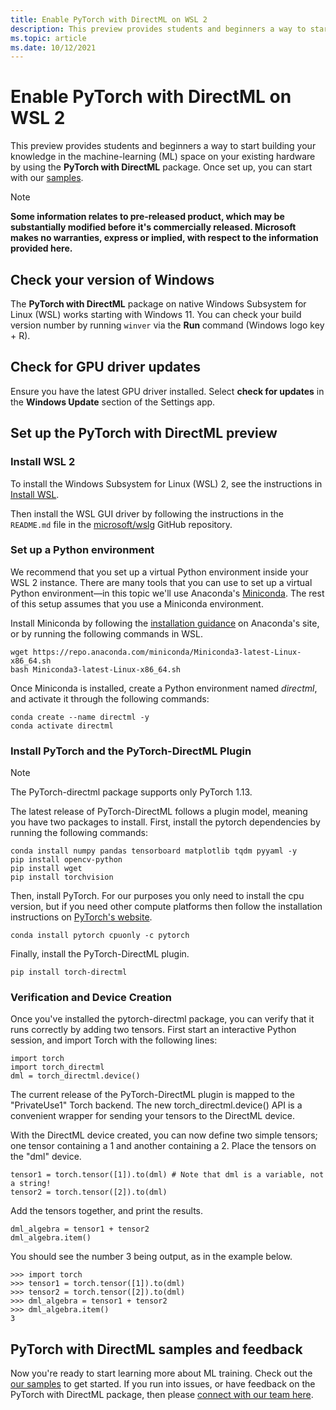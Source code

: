 ```yaml
---
title: Enable PyTorch with DirectML on WSL 2
description: This preview provides students and beginners a way to start building your knowledge in the machine-learning (ML) space on your existing hardware by using the **PyTorch with DirectML** package.
ms.topic: article
ms.date: 10/12/2021
---
```


# Enable PyTorch with DirectML on WSL 2

This preview provides students and beginners a way to start building your knowledge in the machine-learning (ML) space on your existing hardware by using the **PyTorch with DirectML** package. Once set up, you can start with our [samples](https://github.com/microsoft/DirectML/tree/master/PyTorch).

> [!NOTE]
> **Some information relates to pre-released product, which may be substantially modified before it's commercially released. Microsoft makes no warranties, express or implied, with respect to the information provided here.**

## Check your version of Windows 

The **PyTorch with DirectML** package on native Windows Subsystem for Linux (WSL) works starting with Windows 11. You can check your build version number by running `winver` via the **Run** command (Windows logo key + R).

## Check for GPU driver updates
Ensure you have the latest GPU driver installed. Select **check for updates** in the **Windows Update** section of the Settings app.

## Set up the PyTorch with DirectML preview

### Install WSL 2

To install the Windows Subsystem for Linux (WSL) 2, see the instructions in [Install WSL](/windows/wsl/install).

Then install the WSL GUI driver by following the instructions in the `README.md` file in the [microsoft/wslg](https://github.com/microsoft/wslg) GitHub repository.

### Set up a Python environment 

We recommend that you set up a virtual Python environment inside your WSL 2 instance. There are many tools that you can use to set up a virtual Python environment&mdash;in this topic we'll use Anaconda's [Miniconda](https://docs.conda.io/en/latest/miniconda.html). The rest of this setup assumes that you use a Miniconda environment.

Install Miniconda by following the [installation guidance](https://conda.io/projects/conda/en/latest/user-guide/install/index.html) on Anaconda's site, or by running the following commands in WSL.

```
wget https://repo.anaconda.com/miniconda/Miniconda3-latest-Linux-x86_64.sh 
bash Miniconda3-latest-Linux-x86_64.sh
```

Once Miniconda is installed, create a Python environment named *directml*, and activate it through the following commands:

```
conda create --name directml -y
conda activate directml
```

### Install PyTorch and the PyTorch-DirectML Plugin 

> [!NOTE]
> The PyTorch-directml package supports only PyTorch 1.13.

The latest release of PyTorch-DirectML follows a plugin model, meaning you have two packages to install. First, install the pytorch dependencies by running the following commands:

```
conda install numpy pandas tensorboard matplotlib tqdm pyyaml -y
pip install opencv-python
pip install wget
pip install torchvision
```

Then, install PyTorch. For our purposes you only need to install the cpu version, but if you need other compute platforms then follow the installation instructions on [PyTorch's website](https://pytorch.org/get-started/locally/).

```
conda install pytorch cpuonly -c pytorch
```

Finally, install the PyTorch-DirectML plugin.
```
pip install torch-directml
```

### Verification and Device Creation

Once you've installed the pytorch-directml package, you can verify that it runs correctly by adding two tensors. First start an interactive Python session, and import Torch with the following lines:

```
import torch
import torch_directml
dml = torch_directml.device()
```
The current release of the PyTorch-DirectML plugin is mapped to the "PrivateUse1" Torch backend. The new torch_directml.device() API is a convenient wrapper for sending your tensors to the DirectML device.

With the DirectML device created, you can now define two simple tensors; one tensor containing a 1 and another containing a 2. Place the tensors on the "dml" device.

```
tensor1 = torch.tensor([1]).to(dml) # Note that dml is a variable, not a string!
tensor2 = torch.tensor([2]).to(dml)
```

Add the tensors together, and print the results.

```
dml_algebra = tensor1 + tensor2
dml_algebra.item()
```

You should see the number 3 being output, as in the example below.

```
>>> import torch
>>> tensor1 = torch.tensor([1]).to(dml)
>>> tensor2 = torch.tensor([2]).to(dml)
>>> dml_algebra = tensor1 + tensor2
>>> dml_algebra.item()
3
```  

## PyTorch with DirectML samples and feedback 

Now you're ready to start learning more about ML training. Check out the [our samples](https://github.com/microsoft/DirectML/tree/master/PyTorch) to get started. If you run into issues, or have feedback on the PyTorch with DirectML package, then please [connect with our team here](https://github.com/microsoft/DirectML/issues).
